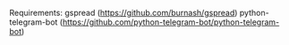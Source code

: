 Requirements:
gspread (https://github.com/burnash/gspread)
python-telegram-bot (https://github.com/python-telegram-bot/python-telegram-bot)
